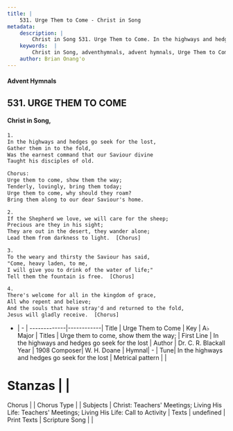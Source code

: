 ```yaml
---
title: |
    531. Urge Them to Come - Christ in Song
metadata:
    description: |
        Christ in Song 531. Urge Them to Come. In the highways and hedges go seek for the lost, Gather them in to the fold, Was the earnest command that our Saviour divine Taught his disciples of old. Chorus: Urge them to come, show them the way; Tenderly, lovingly, bring them today; Urge them to come, why should they roam? Bring them along to our dear Saviour's home.
    keywords:  |
        Christ in Song, adventhymnals, advent hymnals, Urge Them to Come, In the highways and hedges go seek for the lost. Urge them to come, show them the way;
    author: Brian Onang'o
---
```


#### Advent Hymnals
## 531. URGE THEM TO COME
####  Christ in Song,

```txt
1.
In the highways and hedges go seek for the lost,
Gather them in to the fold,
Was the earnest command that our Saviour divine
Taught his disciples of old.

Chorus:
Urge them to come, show them the way;
Tenderly, lovingly, bring them today;
Urge them to come, why should they roam?
Bring them along to our dear Saviour's home.

2.
If the Shepherd we love, we will care for the sheep;
Precious are they in his sight;
They are out in the desert, they wander alone;
Lead them from darkness to light.  [Chorus]

3.
To the weary and thirsty the Saviour has said,
"Come, heavy laden, to me,
I will give you to drink of the water of life;"
Tell them the fountain is free.  [Chorus]

4.
There's welcome for all in the kingdom of grace,
All who repent and believe;
And the souls that have stray'd and returned to the fold,
Jesus will gladly receive.  [Chorus]

```

- |   -  |
-------------|------------|
Title | Urge Them to Come |
Key | A♭ Major |
Titles | Urge them to come, show them the way; |
First Line | In the highways and hedges go seek for the lost |
Author | Dr. C. R. Blackall
Year | 1908
Composer| W. H. Doane |
Hymnal|  - |
Tune| In the highways and hedges go seek for the lost |
Metrical pattern | |
# Stanzas |  |
Chorus |  |
Chorus Type |  |
Subjects | Christ: Teachers' Meetings; Living His Life: Teachers' Meetings; Living His Life: Call to Activity |
Texts | undefined |
Print Texts | 
Scripture Song |  |
    
